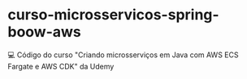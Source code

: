 # curso-microsservicos-spring-boow-aws
💻 Código do curso "Criando microsserviços em Java com AWS ECS Fargate e AWS CDK" da Udemy
